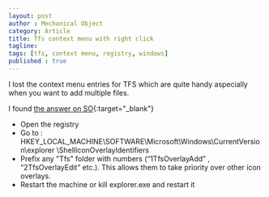 ```yaml
---
layout: post
author : Mechanical Object
category: Article
title: Tfs context menu with right click
tagline: 
tags: [tfs, context menu, registry, windows]
published : true
--- 
```


I lost the context menu entries for TFS which are quite handy aspecially when you 
want to add multiple files.

<!--more-->

I found [the answer on SO](http://stackoverflow.com/q/10442099){:target="_blank"}

* Open the registry
* Go to : HKEY_LOCAL_MACHINE\SOFTWARE\Microsoft\Windows\CurrentVersion\explorer \ShellIconOverlayIdentifiers
* Prefix any "Tfs" folder with numbers (“1TfsOverlayAdd” , “2TfsOverlayEdit” etc.). This allows them to take priority over other icon overlays.
* Restart the machine or kill explorer.exe and restart it